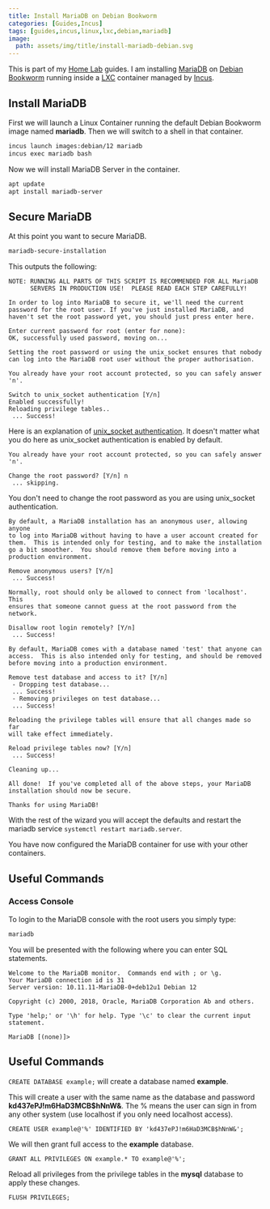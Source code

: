 ```yaml
---
title: Install MariaDB on Debian Bookworm
categories: [Guides,Incus]
tags: [guides,incus,linux,lxc,debian,mariadb]
image:
  path: assets/img/title/install-mariadb-debian.svg
---
```

This is part of my [Home Lab](/homelab/) guides. I am installing [MariaDB](https://mariadb.com/) on [Debian Bookworm](https://www.debian.org/releases/bookworm/) running inside a [LXC](https://linuxcontainers.org/lxc/introduction/) container managed by [Incus](https://linuxcontainers.org/incus/introduction/).

## Install MariaDB
First we will launch a Linux Container running the default Debian Bookworm image named **mariadb**. Then we will switch to a shell in that container.

```bash
incus launch images:debian/12 mariadb
incus exec mariadb bash
```

Now we will install MariaDB Server in the container.
```bash
apt update
apt install mariadb-server
```

## Secure MariaDB
At this point you want to secure MariaDB.

```bash
mariadb-secure-installation
```

This outputs the following:
```
NOTE: RUNNING ALL PARTS OF THIS SCRIPT IS RECOMMENDED FOR ALL MariaDB
      SERVERS IN PRODUCTION USE!  PLEASE READ EACH STEP CAREFULLY!

In order to log into MariaDB to secure it, we'll need the current
password for the root user. If you've just installed MariaDB, and
haven't set the root password yet, you should just press enter here.

Enter current password for root (enter for none): 
OK, successfully used password, moving on...

Setting the root password or using the unix_socket ensures that nobody
can log into the MariaDB root user without the proper authorisation.

You already have your root account protected, so you can safely answer 'n'.

Switch to unix_socket authentication [Y/n]
Enabled successfully!
Reloading privilege tables..
 ... Success!
```

Here is an explanation of [unix_socket authentication](https://mariadb.com/kb/en/authentication-plugin-unix-socket/). It doesn't matter what you do here as unix_socket authentication is enabled by default.

```
You already have your root account protected, so you can safely answer 'n'.

Change the root password? [Y/n] n
 ... skipping.
```

You don't need to change the root password as you are using unix_socket authentication.

```
By default, a MariaDB installation has an anonymous user, allowing anyone
to log into MariaDB without having to have a user account created for
them.  This is intended only for testing, and to make the installation
go a bit smoother.  You should remove them before moving into a
production environment.

Remove anonymous users? [Y/n] 
 ... Success!

Normally, root should only be allowed to connect from 'localhost'.  This
ensures that someone cannot guess at the root password from the network.

Disallow root login remotely? [Y/n] 
 ... Success!

By default, MariaDB comes with a database named 'test' that anyone can
access.  This is also intended only for testing, and should be removed
before moving into a production environment.

Remove test database and access to it? [Y/n] 
 - Dropping test database...
 ... Success!
 - Removing privileges on test database...
 ... Success!

Reloading the privilege tables will ensure that all changes made so far
will take effect immediately.

Reload privilege tables now? [Y/n] 
 ... Success!

Cleaning up...

All done!  If you've completed all of the above steps, your MariaDB
installation should now be secure.

Thanks for using MariaDB!
```

With the rest of the wizard you will accept the defaults and restart the mariadb service `systemctl restart mariadb.server`.

You have now configured the MariaDB container for use with your other containers.

## Useful Commands
### Access Console
To login to the MariaDB console with the root users you simply type:

```bash
mariadb
```

You will be presented with the following where you can enter SQL statements.

```
Welcome to the MariaDB monitor.  Commands end with ; or \g.
Your MariaDB connection id is 31
Server version: 10.11.11-MariaDB-0+deb12u1 Debian 12

Copyright (c) 2000, 2018, Oracle, MariaDB Corporation Ab and others.

Type 'help;' or '\h' for help. Type '\c' to clear the current input statement.

MariaDB [(none)]>
```

## Useful Commands

`CREATE DATABASE example;` will create a database named **example**.

This will create a user with the same name as the database and password **kd437ePJ!m6HaD3MCB$hNnW&**. The % means the user can sign in from any other system (use localhost if you only need localhost access).

`CREATE USER example@'%' IDENTIFIED BY 'kd437ePJ!m6HaD3MCB$hNnW&';`

We will then grant full access to the **example** database.

`GRANT ALL PRIVILEGES ON example.* TO example@'%';`

Reload all privileges from the privilege tables in the **mysql** database to apply these changes.

`FLUSH PRIVILEGES;`
